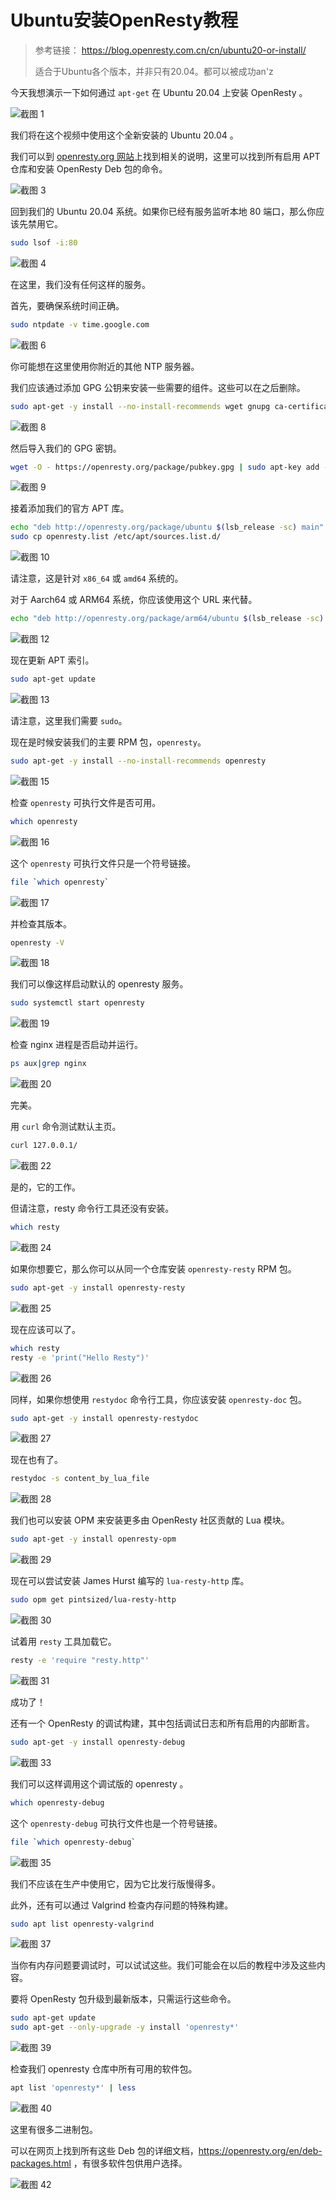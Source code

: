 # Ubuntu安装OpenResty教程

> 参考链接： https://blog.openresty.com.cn/cn/ubuntu20-or-install/
>
> 适合于Ubuntu各个版本，并非只有20.04。都可以被成功an'z

今天我想演示一下如何通过 `apt-get` 在 Ubuntu 20.04 上安装 OpenResty 。

 ![截图 1](apt安装OpenResty教程.assets/screen1.jpg) 

我们将在这个视频中使用这个全新安装的 Ubuntu 20.04 。

我们可以到 [openresty.org 网站](http://openresty.org/cn/linux-packages.html#ubuntu)上找到相关的说明，这里可以找到所有启用 APT 仓库和安装 OpenResty Deb 包的命令。

![截图 3](apt安装OpenResty教程.assets/screen3.jpg) 

回到我们的 Ubuntu 20.04 系统。如果你已经有服务监听本地 80 端口，那么你应该先禁用它。

```bash
sudo lsof -i:80
```

![截图 4](apt安装OpenResty教程.assets/screen4.jpg) 



在这里，我们没有任何这样的服务。

首先，要确保系统时间正确。

```bash
sudo ntpdate -v time.google.com
```

![截图 6](apt安装OpenResty教程.assets/screen6.jpg) 



你可能想在这里使用你附近的其他 NTP 服务器。

我们应该通过添加 GPG 公钥来安装一些需要的组件。这些可以在之后删除。

```bash
sudo apt-get -y install --no-install-recommends wget gnupg ca-certificates
```





![截图 8](apt安装OpenResty教程.assets/screen8.jpg) 

然后导入我们的 GPG 密钥。

```bash
wget -O - https://openresty.org/package/pubkey.gpg | sudo apt-key add -
```





![截图 9](apt安装OpenResty教程.assets/screen9.jpg) 



接着添加我们的官方 APT 库。

```bash
echo "deb http://openresty.org/package/ubuntu $(lsb_release -sc) main" > openresty.list
sudo cp openresty.list /etc/apt/sources.list.d/
```





 ![截图 10](apt安装OpenResty教程.assets/screen10.jpg) 



请注意，这是针对 `x86_64` 或 `amd64` 系统的。

对于 Aarch64 或 ARM64 系统，你应该使用这个 URL 来代替。

```bash
echo "deb http://openresty.org/package/arm64/ubuntu $(lsb_release -sc) main"
```





![截图 12](apt安装OpenResty教程.assets/screen12.jpg) 

现在更新 APT 索引。

```bash
sudo apt-get update
```





![截图 13](apt安装OpenResty教程.assets/screen13.jpg) 

请注意，这里我们需要 `sudo`。

现在是时候安装我们的主要 RPM 包，`openresty`。

```bash
sudo apt-get -y install --no-install-recommends openresty
```





![截图 15](apt安装OpenResty教程.assets/screen15.jpg) 



检查 `openresty` 可执行文件是否可用。

```bash
which openresty
```





![截图 16](apt安装OpenResty教程.assets/screen16.jpg)



这个 `openresty` 可执行文件只是一个符号链接。

```bash
file `which openresty`
```





![截图 17](apt安装OpenResty教程.assets/screen17.jpg)



并检查其版本。

```bash
openresty -V
```





![截图 18](apt安装OpenResty教程.assets/screen18.jpg)



我们可以像这样启动默认的 openresty 服务。

```bash
sudo systemctl start openresty
```





![截图 19](apt安装OpenResty教程.assets/screen19.jpg)



检查 nginx 进程是否启动并运行。

```bash
ps aux|grep nginx
```





![截图 20](apt安装OpenResty教程.assets/screen20.jpg)



完美。

用 `curl` 命令测试默认主页。

```bash
curl 127.0.0.1/
```





![截图 22](apt安装OpenResty教程.assets/screen22.jpg)



是的，它的工作。

但请注意，resty 命令行工具还没有安装。

```bash
which resty
```





![截图 24](apt安装OpenResty教程.assets/screen24.jpg)



如果你想要它，那么你可以从同一个仓库安装 `openresty-resty` RPM 包。

```bash
sudo apt-get -y install openresty-resty
```





![截图 25](apt安装OpenResty教程.assets/screen25.jpg)



现在应该可以了。

```bash
which resty
resty -e 'print("Hello Resty")'
```





![截图 26](apt安装OpenResty教程.assets/screen26.jpg)



同样，如果你想使用 `restydoc` 命令行工具，你应该安装 `openresty-doc` 包。

```bash
sudo apt-get -y install openresty-restydoc
```





![截图 27](apt安装OpenResty教程.assets/screen27.jpg)



现在也有了。

```bash
restydoc -s content_by_lua_file
```





![截图 28](apt安装OpenResty教程.assets/screen28.jpg)



我们也可以安装 OPM 来安装更多由 OpenResty 社区贡献的 Lua 模块。

```bash
sudo apt-get -y install openresty-opm
```





![截图 29](apt安装OpenResty教程.assets/screen29.jpg)



现在可以尝试安装 James Hurst 编写的 `lua-resty-http` 库。

```bash
sudo opm get pintsized/lua-resty-http
```





![截图 30](apt安装OpenResty教程.assets/screen30.jpg)



试着用 `resty` 工具加载它。

```bash
resty -e 'require "resty.http"'
```





![截图 31](apt安装OpenResty教程.assets/screen31.jpg)



成功了！

还有一个 OpenResty 的调试构建，其中包括调试日志和所有启用的内部断言。

```bash
sudo apt-get -y install openresty-debug
```





![截图 33](apt安装OpenResty教程.assets/screen33.jpg)



我们可以这样调用这个调试版的 openresty 。

```bash
which openresty-debug
```

这个 `openresty-debug` 可执行文件也是一个符号链接。

```bash
file `which openresty-debug`
```





![截图 35](apt安装OpenResty教程.assets/screen35.jpg)



我们不应该在生产中使用它，因为它比发行版慢得多。

此外，还有可以通过 Valgrind 检查内存问题的特殊构建。

```bash
sudo apt list openresty-valgrind
```





![截图 37](apt安装OpenResty教程.assets/screen37.jpg)



当你有内存问题要调试时，可以试试这些。我们可能会在以后的教程中涉及这些内容。

要将 OpenResty 包升级到最新版本，只需运行这些命令。

```bash
sudo apt-get update
sudo apt-get --only-upgrade -y install 'openresty*'
```





![截图 39](apt安装OpenResty教程.assets/screen39.jpg)



检查我们 openresty 仓库中所有可用的软件包。

```bash
apt list 'openresty*' | less
```





![截图 40](apt安装OpenResty教程.assets/screen40.jpg)



这里有很多二进制包。

可以在网页上找到所有这些 Deb 包的详细文档，https://openresty.org/en/deb-packages.html ，有很多软件包供用户选择。





![截图 42](apt安装OpenResty教程.assets/screen42.jpg)




